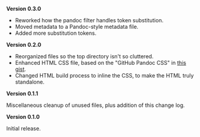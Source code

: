 **Version 0.3.0**

* Reworked how the pandoc filter handles token substitution.
* Moved metadata to a Pandoc-style metadata file.
* Added more substitution tokens.

**Version 0.2.0**

* Reorganized files so the top directory isn't so cluttered.
* Enhanced HTML CSS file, based on the "GitHub Pandoc CSS" in
  [this gist](https://gist.github.com/Dashed/6714393).
* Changed HTML build process to inline the CSS, to make the HTML truly
  standalone.

**Version 0.1.1**

Miscellaneous cleanup of unused files, plus addition of this change log.

**Version 0.1.0**

Initial release.

